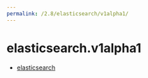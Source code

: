 ```yaml
---
permalink: /2.8/elasticsearch/v1alpha1/
---
```


# elasticsearch.v1alpha1



* [elasticsearch](elasticsearch.md)